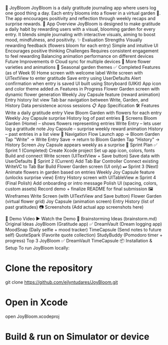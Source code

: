 🌸 JoyBloom
JoyBloom is a daily gratitude journaling app where users log one good thing a day.
Each entry blooms into a flower in a virtual garden 🌼.
The app encourages positivity and reflection through weekly recaps and surprise rewards.
📖 App Overview
JoyBloom is designed to make gratitude a daily habit by rewarding users with a visual, blooming garden for every entry.
It blends simple journaling with interactive visuals, aiming to boost mood, mindfulness, and positivity.
✨ Evaluation
Strengths
Visually rewarding feedback (flowers bloom for each entry)
Simple and intuitive UI
Encourages positive thinking
Challenges
Requires consistent engagement to feel rewarding
Balancing animation performance on different devices
Future Improvements
🌐 Cloud sync for multiple devices
🌺 More flower varieties and animations
🍂 Seasonal garden themes
✅ Completed Features (as of Week 9)
Home screen with welcome label
Write screen with UITextView to enter gratitude
Save entry using UserDefaults
Alert confirmation when entry is saved
UI built using Storyboard (UIKit)
App icon and color theme added
🔜 Features in Progress
Flower Garden screen with dynamic flower generation
Weekly Joy Capsule feature (reward animation)
Entry history list view
Tab bar navigation between Write, Garden, and History
Data persistence across sessions
📋 App Specification
🛠 Features
Write a daily gratitude entry
View Bloom Garden with flowers for each entry
Weekly Joy Capsule surprise
History log of past entries
📱 Screens
Bloom Garden (Home) – shows flowers representing entries
Write Entry – lets user log a gratitude note
Joy Capsule – surprise weekly reward animation
History – past entries in a list view
🔄 Navigation Flow
Launch app → Bloom Garden
Tap "Write" → Write Entry
Save → return to Bloom Garden
Tap "History" → History Screen
Joy Capsule appears weekly as a surprise
📅 Sprint Plan
✅ Sprint 1 (Completed)
Create Xcode project
Set up app icon, colors, fonts
Build and connect Write screen (UITextView + Save button)
Save data with UserDefaults
🚧 Sprint 2 (Current)
Add Tab Bar Controller
Connect existing WriteVC to Tab Bar
Build Flower Garden screen (UI only)
⏭ Sprint 3 (Next)
Animate flowers in garden based on entries
Weekly Joy Capsule feature (unlocks surprise view)
Entry History screen with UITableView
🔚 Sprint 4 (Final Polish)
Add onboarding or intro message
Polish UI (spacing, colors, custom assets)
Record demo + finalize README for final submission
🖼️ Wireframes
Write Screen (with UITextView and Save button)
Flower Garden (virtual flower grid)
Joy Capsule (animation screen)
Entry History (list of past gratitudes)
📷 Screenshots
(Add actual app screenshots here)

🎥 Demo Video
▶ Watch the Demo
🧠 Brainstorming Ideas (brainstorm.md)
Original Ideas
JoyBloom (Gratitude app) ✅
DreamVault (Dream logging app)
MoodSnap (Daily selfie + mood tracker)
TimeCapsule (Send notes to future self)
QuoteSpark (Favorite quote collection)
StudyBuddy (Pomodoro timer + progress)
Top 3
JoyBloom ✅
DreamVault
TimeCapsule
📦 Installation & Setup
To run JoyBloom locally:
# Clone the repository
git clone https://github.com/eilyntudares/JoyBloom.git

# Open in Xcode
open JoyBloom.xcodeproj

# Build & run on Simulator or device
